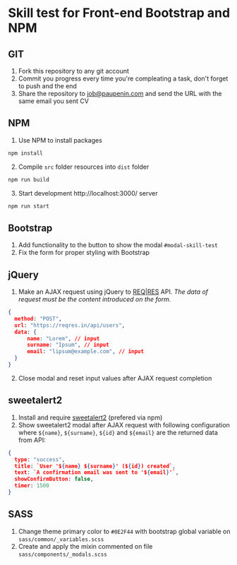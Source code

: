 # Skill test for Front-end Bootstrap and NPM

## GIT
1. Fork this repository to any git account
2. Commit you progress every time you're compleating a task, don't forget to push and the end
3. Share the repository to job@paupenin.com and send the URL with the same email you sent CV

## NPM
1. Use NPM to install packages
```sh
npm install
```

2. Compile `src` folder resources into `dist` folder
```sh
npm run build
```

3. Start development http://localhost:3000/ server
```sh
npm run start
```

## Bootstrap
1. Add functionality to the button to show the modal `#modal-skill-test`
2. Fix the form for proper styling with Bootstrap

## jQuery
1. Make an AJAX request using jQuery to [REQ|RES](https://reqres.in) API.
*The data of request must be the content introduced on the form.*
```json
{
  method: "POST",
  url: "https://reqres.in/api/users",
  data: {
      name: "Lorem", // input
      surname: "Ipsum", // input
      email: "lipsum@example.com", // input
  }
}
```

2. Close modal and reset input values after AJAX request completion

## sweetalert2
1. Install and require [sweetalert2](https://sweetalert2.github.io) (prefered via npm)
2. Show sweetalert2 modal after AJAX request with following configuration where `${name}`, `${surname}`, `${id}` and `${email}` are the returned data from API:
```json
{
  type: "success",
  title: `User '${name} ${surname}' (${id}) created`,
  text: `A confirmation email was sent to '${email}'`,
  showConfirmButton: false,
  timer: 1500
}
```

## SASS
1. Change theme primary color to `#0E2F44` with bootstrap global variable on `sass/common/_variables.scss`
2. Create and apply the mixin commented on file `sass/components/_modals.scss`